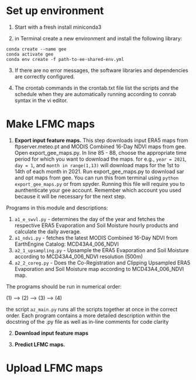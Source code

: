 # Set up environment

1) Start with a fresh install miniconda3

2) in Terminal create a new environment and install the following library:
```
conda create --name gee
conda activate gee
conda env create -f path-to-ee-shared-env.yml

```

3) If there are no error messages, the software libraries and dependencies are correctly configured.

4) The crontab commands in the crontab.txt file list the scripts and the schedule when 
they are automatically running according to conrab syntax in the vi editor.

# Make LFMC maps

1. **Export input feature maps.** This step downloads input ERA5 maps from ftpserver.meteo.pt and  MODIS Combined 16-Day NDVI maps from gee. Open export_gee_maps.py. In line 85 - 88, choose the appropriate time period for which you want to download the maps. for e.g., `year = 2021`, `day = 1`, and `month in range(1,13)` will download maps for the 1st to 14th of each month in 2021. Run export_gee_maps.py to download sar and opt maps from gee. You can run this from terminal using `python export_gee_maps.py` or from spyder. Running this file will require you to aunthenticate your gee account. Remember which account you used because it will be necessary for the next step.

Programs in this module and descriptions:
1) `a1_e_swvl.py` - determines the day of the year and fetches the respective ERA5 Evaporation and 
Soil Moisture hourly products and calculate the daily average.
2) `a1_ndvi.py` - fetches the latest MODIS Combined 16-Day NDVI from EarthEngine Catalog: MCD43A4_006_NDVI
3) `a2_1_upsampling.py` - Upsample the ERA5 Evaporation and Soil Moisture according to MCD43A4_006_NDVI resolution (500m) 
4) `a2_2_coreg.py` - Does the Co-Registration and Clipping Upsampled ERA5 Evaporation and Soil Moisture map according to MCD43A4_006_NDVI map.

The programs should be run in numerical order: 

(1) --> (2) --> (3) --> (4)

the script `az_main.py` runs all the scripts together at once in the correct order.
Each program contains a more detailed description within the docstring of the .py file as well as in-line comments for code clarity


2. **Download input feature maps** 

3. **Predict LFMC maps.** 
	

# Upload LFMC maps
